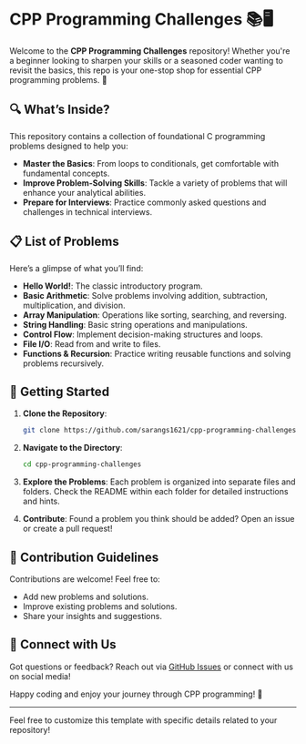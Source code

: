 # CPP Programming Challenges 📚🖥️

Welcome to the **CPP Programming Challenges** repository! Whether you're a beginner looking to sharpen your skills or a seasoned coder wanting to revisit the basics, this repo is your one-stop shop for essential CPP programming problems. 🚀

## 🔍 What’s Inside?

This repository contains a collection of foundational C programming problems designed to help you:
- **Master the Basics**: From loops to conditionals, get comfortable with fundamental concepts.
- **Improve Problem-Solving Skills**: Tackle a variety of problems that will enhance your analytical abilities.
- **Prepare for Interviews**: Practice commonly asked questions and challenges in technical interviews.

## 📋 List of Problems

Here’s a glimpse of what you’ll find:

- **Hello World!**: The classic introductory program.
- **Basic Arithmetic**: Solve problems involving addition, subtraction, multiplication, and division.
- **Array Manipulation**: Operations like sorting, searching, and reversing.
- **String Handling**: Basic string operations and manipulations.
- **Control Flow**: Implement decision-making structures and loops.
- **File I/O**: Read from and write to files.
- **Functions & Recursion**: Practice writing reusable functions and solving problems recursively.

## 🚀 Getting Started

1. **Clone the Repository**: 
   ```bash
   git clone https://github.com/sarangs1621/cpp-programming-challenges.git
   ```
2. **Navigate to the Directory**:
   ```bash
   cd cpp-programming-challenges
   ```
3. **Explore the Problems**: Each problem is organized into separate files and folders. Check the README within each folder for detailed instructions and hints.

4. **Contribute**: Found a problem you think should be added? Open an issue or create a pull request!

## 📝 Contribution Guidelines

Contributions are welcome! Feel free to:
- Add new problems and solutions.
- Improve existing problems and solutions.
- Share your insights and suggestions.

## 🔗 Connect with Us

Got questions or feedback? Reach out via [GitHub Issues](https://github.com/sarangs1621/c-programming-challenges/issues) or connect with us on social media!

Happy coding and enjoy your journey through CPP programming! 🌟

---

Feel free to customize this template with specific details related to your repository!
